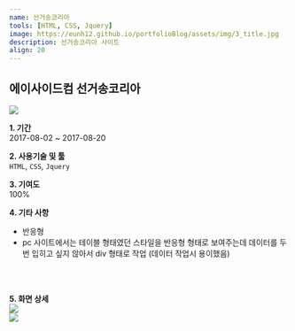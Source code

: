 ```yaml
---
name: 선거송코리아
tools: [HTML, CSS, Jquery]
image: https://eunh12.github.io/portfolioBlog/assets/img/3_title.jpg
description: 선거송코리아 사이트
align: 20
---
```


## 에이사이드컴 선거송코리아
![](https://eunh12.github.io/portfolioBlog/assets/img/3_title.jpg)  
  
**1. 기간**   
2017-08-02 ~ 2017-08-20   
  
**2. 사용기술 및 툴**   
`HTML`, `CSS`, `Jquery`   
  
**3. 기여도**   
100%   
   
**4. 기타 사항**   
- 반응형   
- pc 사이트에서는 테이블 형태였던 스타일을 반응형 형태로 보여주는데 데이터를 두번 입히고 싶지 않아서 div 형태로 작업 (데이터 작업시 용이했음)
   
<br>    
<br>  

**5. 화면 상세**   
![](https://eunh12.github.io/portfolioBlog/assets/img/3_cont.jpg)  
![](https://eunh12.github.io/portfolioBlog/assets/img/3_cont2.jpg)  
  
